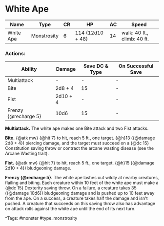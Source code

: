 # White Ape

| Name | Type | CR | HP | AC | Speed |
|------|------|----|----|----|-------|
| White Ape | Monstrosity | 6 | 114 (12d10 + 48) | 14 | walk: 40 ft., climb: 40 ft. |

### Actions:

| Ability | Damage | Save DC & Type | On Successful Save |
|---------|--------|----------------|--------------------|
| Multiattack | - | - | - |
| Bite | 2d8 + 4 | 15 | - |
| Fist | 2d10 + 4 | - | - |
| Frenzy {@recharge 5} | 10d6 | 15 | - |


**Multiattack.** The white ape makes one Bite attack and two Fist attacks.

**Bite.** {@atk mw} {@hit 7} to hit, reach 5 ft., one target. {@h}13 ({@damage 2d8 + 4}) piercing damage, and the target must succeed on a {@dc 15} Constitution saving throw or contract the arcane wasting disease (see the Arcane Wasting trait).

**Fist.** {@atk mw} {@hit 7} to hit, reach 5 ft., one target. {@h}15 ({@damage 2d10 + 4}) bludgeoning damage.

**Frenzy {@recharge 5}.** The white ape lashes out wildly at nearby creatures, flailing and biting. Each creature within 10 feet of the white ape must make a {@dc 15} Dexterity saving throw. On a failure, a creature takes 35 ({@damage 10d6}) bludgeoning damage and is pushed up to 10 feet away from the ape. On a success, a creature takes half the damage and isn't pushed. A creature that succeeds on this saving throw also has advantage on attack rolls against the white ape until the end of its next turn.

^Tags: #monster #type_monstrosity